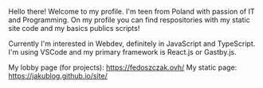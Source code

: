 Hello there!
Welcome to my profile.
I'm teen from Poland with passion of IT and Programming.
On my profile you can find respositories with my static site code and my basics publics scripts!

Currently I'm interested in Webdev, definitely in JavaScript and TypeScript.
I'm using VSCode and my primary framework is React.js or Gastby.js.

My lobby page (for projects): https://fedoszczak.ovh/
My static page: https://jakublog.github.io/site/

<!---
JakubLog/JakubLog is a ✨ special ✨ repository because its `README.md` (this file) appears on your GitHub profile.
You can click the Preview link to take a look at your changes.
--->
